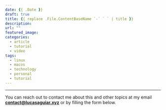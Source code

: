 ```yaml
---
date: {{ .Date }}
draft: true
title: {{ replace .File.ContentBaseName `-` ` ` | title }}
description:
url: ""
featured_image:
categories:
  - article
  - tutorial
  - video
tags:
  - linux
  - macos
  - technology
  - personal
  - tutorial
---
```




---
You can reach out to contact me about this and other topics at my email **<contact@lucasaguiar.xyz>** or by filling the form below.
